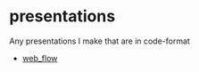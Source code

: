 presentations
=============

Any presentations I make that are in code-format

* [web_flow](web_flow/web_flow.html)
